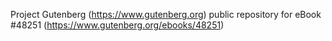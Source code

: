 Project Gutenberg (https://www.gutenberg.org) public repository for eBook #48251 (https://www.gutenberg.org/ebooks/48251)
